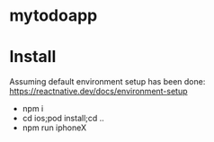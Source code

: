 # mytodoapp

# Install
Assuming default environment setup has been done:
https://reactnative.dev/docs/environment-setup

- npm i
- cd ios;pod install;cd ..
- npm run iphoneX
